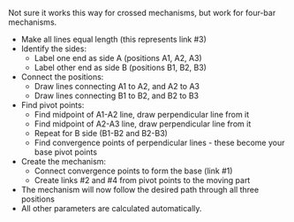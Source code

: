 
Not sure it works this way for crossed mechanisms, but work for four-bar mechanisms.
- Make all lines equal length (this represents link #3)
- Identify the sides:
  - Label one end as side A (positions A1, A2, A3)
  - Label other end as side B (positions B1, B2, B3)
- Connect the positions:
  - Draw lines connecting A1 to A2, and A2 to A3
  - Draw lines connecting B1 to B2, and B2 to B3
- Find pivot points:
  - Find midpoint of A1-A2 line, draw perpendicular line from it
  - Find midpoint of A2-A3 line, draw perpendicular line from it
  - Repeat for B side (B1-B2 and B2-B3)
  - Find convergence points of perpendicular lines - these become your base pivot points
- Create the mechanism:
  - Connect convergence points to form the base (link #1)
  - Create links #2 and #4 from pivot points to the moving part
- The mechanism will now follow the desired path through all three positions
- All other parameters are calculated automatically.